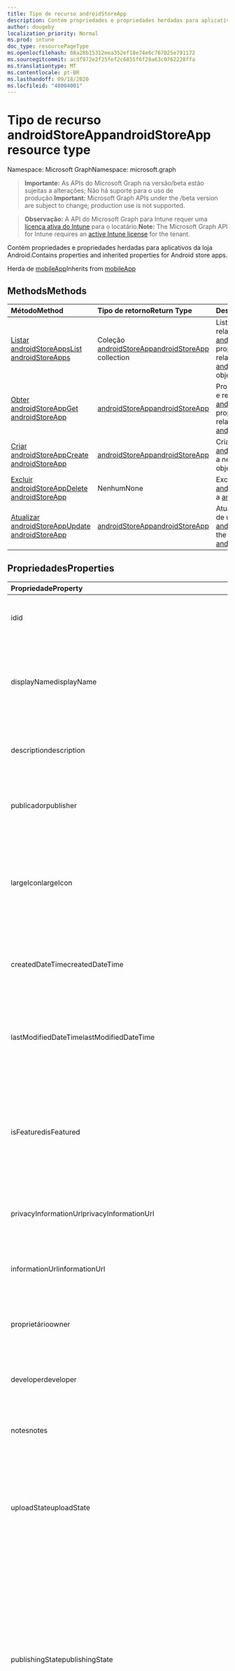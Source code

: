 ```yaml
---
title: Tipo de recurso androidStoreApp
description: Contém propriedades e propriedades herdadas para aplicativos da loja Android.
author: dougeby
localization_priority: Normal
ms.prod: intune
doc_type: resourcePageType
ms.openlocfilehash: 08a28b15312eea352ef18e74e6c767025e791172
ms.sourcegitcommit: acdf972e2f25fef2c6855f6f28a63c0762228ffa
ms.translationtype: MT
ms.contentlocale: pt-BR
ms.lasthandoff: 09/18/2020
ms.locfileid: "48004001"
---
```

# <a name="androidstoreapp-resource-type"></a><span data-ttu-id="6589a-103">Tipo de recurso androidStoreApp</span><span class="sxs-lookup"><span data-stu-id="6589a-103">androidStoreApp resource type</span></span>

<span data-ttu-id="6589a-104">Namespace: Microsoft Graph</span><span class="sxs-lookup"><span data-stu-id="6589a-104">Namespace: microsoft.graph</span></span>

> <span data-ttu-id="6589a-105">**Importante:** As APIs do Microsoft Graph na versão/beta estão sujeitas a alterações; Não há suporte para o uso de produção.</span><span class="sxs-lookup"><span data-stu-id="6589a-105">**Important:** Microsoft Graph APIs under the /beta version are subject to change; production use is not supported.</span></span>

> <span data-ttu-id="6589a-106">**Observação:** A API do Microsoft Graph para Intune requer uma [licença ativa do Intune](https://go.microsoft.com/fwlink/?linkid=839381) para o locatário.</span><span class="sxs-lookup"><span data-stu-id="6589a-106">**Note:** The Microsoft Graph API for Intune requires an [active Intune license](https://go.microsoft.com/fwlink/?linkid=839381) for the tenant.</span></span>

<span data-ttu-id="6589a-107">Contém propriedades e propriedades herdadas para aplicativos da loja Android.</span><span class="sxs-lookup"><span data-stu-id="6589a-107">Contains properties and inherited properties for Android store apps.</span></span>


<span data-ttu-id="6589a-108">Herda de [mobileApp](../resources/intune-shared-mobileapp.md)</span><span class="sxs-lookup"><span data-stu-id="6589a-108">Inherits from [mobileApp](../resources/intune-shared-mobileapp.md)</span></span>

## <a name="methods"></a><span data-ttu-id="6589a-109">Methods</span><span class="sxs-lookup"><span data-stu-id="6589a-109">Methods</span></span>
|<span data-ttu-id="6589a-110">Método</span><span class="sxs-lookup"><span data-stu-id="6589a-110">Method</span></span>|<span data-ttu-id="6589a-111">Tipo de retorno</span><span class="sxs-lookup"><span data-stu-id="6589a-111">Return Type</span></span>|<span data-ttu-id="6589a-112">Descrição</span><span class="sxs-lookup"><span data-stu-id="6589a-112">Description</span></span>|
|:---|:---|:---|
|[<span data-ttu-id="6589a-113">Listar androidStoreApps</span><span class="sxs-lookup"><span data-stu-id="6589a-113">List androidStoreApps</span></span>](../api/intune-apps-androidstoreapp-list.md)|<span data-ttu-id="6589a-114">Coleção [androidStoreApp](../resources/intune-apps-androidstoreapp.md)</span><span class="sxs-lookup"><span data-stu-id="6589a-114">[androidStoreApp](../resources/intune-apps-androidstoreapp.md) collection</span></span>|<span data-ttu-id="6589a-115">Lista propriedades e relações dos objetos [androidStoreApp](../resources/intune-apps-androidstoreapp.md).</span><span class="sxs-lookup"><span data-stu-id="6589a-115">List properties and relationships of the [androidStoreApp](../resources/intune-apps-androidstoreapp.md) objects.</span></span>|
|[<span data-ttu-id="6589a-116">Obter androidStoreApp</span><span class="sxs-lookup"><span data-stu-id="6589a-116">Get androidStoreApp</span></span>](../api/intune-apps-androidstoreapp-get.md)|[<span data-ttu-id="6589a-117">androidStoreApp</span><span class="sxs-lookup"><span data-stu-id="6589a-117">androidStoreApp</span></span>](../resources/intune-apps-androidstoreapp.md)|<span data-ttu-id="6589a-118">Propriedades de leitura e relações do objeto [androidStoreApp](../resources/intune-apps-androidstoreapp.md).</span><span class="sxs-lookup"><span data-stu-id="6589a-118">Read properties and relationships of the [androidStoreApp](../resources/intune-apps-androidstoreapp.md) object.</span></span>|
|[<span data-ttu-id="6589a-119">Criar androidStoreApp</span><span class="sxs-lookup"><span data-stu-id="6589a-119">Create androidStoreApp</span></span>](../api/intune-apps-androidstoreapp-create.md)|[<span data-ttu-id="6589a-120">androidStoreApp</span><span class="sxs-lookup"><span data-stu-id="6589a-120">androidStoreApp</span></span>](../resources/intune-apps-androidstoreapp.md)|<span data-ttu-id="6589a-121">Cria um novo objeto [androidStoreApp](../resources/intune-apps-androidstoreapp.md).</span><span class="sxs-lookup"><span data-stu-id="6589a-121">Create a new [androidStoreApp](../resources/intune-apps-androidstoreapp.md) object.</span></span>|
|[<span data-ttu-id="6589a-122">Excluir androidStoreApp</span><span class="sxs-lookup"><span data-stu-id="6589a-122">Delete androidStoreApp</span></span>](../api/intune-apps-androidstoreapp-delete.md)|<span data-ttu-id="6589a-123">Nenhum</span><span class="sxs-lookup"><span data-stu-id="6589a-123">None</span></span>|<span data-ttu-id="6589a-124">Exclui um [androidStoreApp](../resources/intune-apps-androidstoreapp.md).</span><span class="sxs-lookup"><span data-stu-id="6589a-124">Deletes a [androidStoreApp](../resources/intune-apps-androidstoreapp.md).</span></span>|
|[<span data-ttu-id="6589a-125">Atualizar androidStoreApp</span><span class="sxs-lookup"><span data-stu-id="6589a-125">Update androidStoreApp</span></span>](../api/intune-apps-androidstoreapp-update.md)|[<span data-ttu-id="6589a-126">androidStoreApp</span><span class="sxs-lookup"><span data-stu-id="6589a-126">androidStoreApp</span></span>](../resources/intune-apps-androidstoreapp.md)|<span data-ttu-id="6589a-127">Atualiza as propriedades de um objeto [androidStoreApp](../resources/intune-apps-androidstoreapp.md).</span><span class="sxs-lookup"><span data-stu-id="6589a-127">Update the properties of a [androidStoreApp](../resources/intune-apps-androidstoreapp.md) object.</span></span>|

## <a name="properties"></a><span data-ttu-id="6589a-128">Propriedades</span><span class="sxs-lookup"><span data-stu-id="6589a-128">Properties</span></span>
|<span data-ttu-id="6589a-129">Propriedade</span><span class="sxs-lookup"><span data-stu-id="6589a-129">Property</span></span>|<span data-ttu-id="6589a-130">Tipo</span><span class="sxs-lookup"><span data-stu-id="6589a-130">Type</span></span>|<span data-ttu-id="6589a-131">Descrição</span><span class="sxs-lookup"><span data-stu-id="6589a-131">Description</span></span>|
|:---|:---|:---|
|<span data-ttu-id="6589a-132">id</span><span class="sxs-lookup"><span data-stu-id="6589a-132">id</span></span>|<span data-ttu-id="6589a-133">String</span><span class="sxs-lookup"><span data-stu-id="6589a-133">String</span></span>|<span data-ttu-id="6589a-134">Chave da entidade.</span><span class="sxs-lookup"><span data-stu-id="6589a-134">Key of the entity.</span></span> <span data-ttu-id="6589a-135">Herdado de [mobileApp](../resources/intune-shared-mobileapp.md)</span><span class="sxs-lookup"><span data-stu-id="6589a-135">Inherited from [mobileApp](../resources/intune-shared-mobileapp.md)</span></span>|
|<span data-ttu-id="6589a-136">displayName</span><span class="sxs-lookup"><span data-stu-id="6589a-136">displayName</span></span>|<span data-ttu-id="6589a-137">String</span><span class="sxs-lookup"><span data-stu-id="6589a-137">String</span></span>|<span data-ttu-id="6589a-138">O título do aplicativo importado ou definido pelo administrador.</span><span class="sxs-lookup"><span data-stu-id="6589a-138">The admin provided or imported title of the app.</span></span> <span data-ttu-id="6589a-139">Herdado de [mobileApp](../resources/intune-shared-mobileapp.md)</span><span class="sxs-lookup"><span data-stu-id="6589a-139">Inherited from [mobileApp](../resources/intune-shared-mobileapp.md)</span></span>|
|<span data-ttu-id="6589a-140">description</span><span class="sxs-lookup"><span data-stu-id="6589a-140">description</span></span>|<span data-ttu-id="6589a-141">String</span><span class="sxs-lookup"><span data-stu-id="6589a-141">String</span></span>|<span data-ttu-id="6589a-142">A descrição do aplicativo.</span><span class="sxs-lookup"><span data-stu-id="6589a-142">The description of the app.</span></span> <span data-ttu-id="6589a-143">Herdado de [mobileApp](../resources/intune-shared-mobileapp.md)</span><span class="sxs-lookup"><span data-stu-id="6589a-143">Inherited from [mobileApp](../resources/intune-shared-mobileapp.md)</span></span>|
|<span data-ttu-id="6589a-144">publicador</span><span class="sxs-lookup"><span data-stu-id="6589a-144">publisher</span></span>|<span data-ttu-id="6589a-145">String</span><span class="sxs-lookup"><span data-stu-id="6589a-145">String</span></span>|<span data-ttu-id="6589a-146">O publicador do aplicativo.</span><span class="sxs-lookup"><span data-stu-id="6589a-146">The publisher of the app.</span></span> <span data-ttu-id="6589a-147">Herdado de [mobileApp](../resources/intune-shared-mobileapp.md)</span><span class="sxs-lookup"><span data-stu-id="6589a-147">Inherited from [mobileApp](../resources/intune-shared-mobileapp.md)</span></span>|
|<span data-ttu-id="6589a-148">largeIcon</span><span class="sxs-lookup"><span data-stu-id="6589a-148">largeIcon</span></span>|[<span data-ttu-id="6589a-149">mimeContent</span><span class="sxs-lookup"><span data-stu-id="6589a-149">mimeContent</span></span>](../resources/intune-shared-mimecontent.md)|<span data-ttu-id="6589a-150">O ícone grande, a ser exibido nos detalhes do aplicativo e usado para o carregamento do ícone.</span><span class="sxs-lookup"><span data-stu-id="6589a-150">The large icon, to be displayed in the app details and used for upload of the icon.</span></span> <span data-ttu-id="6589a-151">Herdado de [mobileApp](../resources/intune-shared-mobileapp.md)</span><span class="sxs-lookup"><span data-stu-id="6589a-151">Inherited from [mobileApp](../resources/intune-shared-mobileapp.md)</span></span>|
|<span data-ttu-id="6589a-152">createdDateTime</span><span class="sxs-lookup"><span data-stu-id="6589a-152">createdDateTime</span></span>|<span data-ttu-id="6589a-153">DateTimeOffset</span><span class="sxs-lookup"><span data-stu-id="6589a-153">DateTimeOffset</span></span>|<span data-ttu-id="6589a-154">A data e a hora da criação do aplicativo.</span><span class="sxs-lookup"><span data-stu-id="6589a-154">The date and time the app was created.</span></span> <span data-ttu-id="6589a-155">Herdado de [mobileApp](../resources/intune-shared-mobileapp.md)</span><span class="sxs-lookup"><span data-stu-id="6589a-155">Inherited from [mobileApp](../resources/intune-shared-mobileapp.md)</span></span>|
|<span data-ttu-id="6589a-156">lastModifiedDateTime</span><span class="sxs-lookup"><span data-stu-id="6589a-156">lastModifiedDateTime</span></span>|<span data-ttu-id="6589a-157">DateTimeOffset</span><span class="sxs-lookup"><span data-stu-id="6589a-157">DateTimeOffset</span></span>|<span data-ttu-id="6589a-158">A data e a hora que o aplicativo foi modificado pela última vez.</span><span class="sxs-lookup"><span data-stu-id="6589a-158">The date and time the app was last modified.</span></span> <span data-ttu-id="6589a-159">Herdado de [mobileApp](../resources/intune-shared-mobileapp.md)</span><span class="sxs-lookup"><span data-stu-id="6589a-159">Inherited from [mobileApp](../resources/intune-shared-mobileapp.md)</span></span>|
|<span data-ttu-id="6589a-160">isFeatured</span><span class="sxs-lookup"><span data-stu-id="6589a-160">isFeatured</span></span>|<span data-ttu-id="6589a-161">Boolean</span><span class="sxs-lookup"><span data-stu-id="6589a-161">Boolean</span></span>|<span data-ttu-id="6589a-162">O valor que indica se o aplicativo está marcado como em destaque pelo administrador. Herdado de [mobileApp](../resources/intune-shared-mobileapp.md)</span><span class="sxs-lookup"><span data-stu-id="6589a-162">The value indicating whether the app is marked as featured by the admin. Inherited from [mobileApp](../resources/intune-shared-mobileapp.md)</span></span>|
|<span data-ttu-id="6589a-163">privacyInformationUrl</span><span class="sxs-lookup"><span data-stu-id="6589a-163">privacyInformationUrl</span></span>|<span data-ttu-id="6589a-164">String</span><span class="sxs-lookup"><span data-stu-id="6589a-164">String</span></span>|<span data-ttu-id="6589a-165">A URL da declaração de privacidade.</span><span class="sxs-lookup"><span data-stu-id="6589a-165">The privacy statement Url.</span></span> <span data-ttu-id="6589a-166">Herdado de [mobileApp](../resources/intune-shared-mobileapp.md)</span><span class="sxs-lookup"><span data-stu-id="6589a-166">Inherited from [mobileApp](../resources/intune-shared-mobileapp.md)</span></span>|
|<span data-ttu-id="6589a-167">informationUrl</span><span class="sxs-lookup"><span data-stu-id="6589a-167">informationUrl</span></span>|<span data-ttu-id="6589a-168">String</span><span class="sxs-lookup"><span data-stu-id="6589a-168">String</span></span>|<span data-ttu-id="6589a-169">A URL de informações adicionais.</span><span class="sxs-lookup"><span data-stu-id="6589a-169">The more information Url.</span></span> <span data-ttu-id="6589a-170">Herdado de [mobileApp](../resources/intune-shared-mobileapp.md)</span><span class="sxs-lookup"><span data-stu-id="6589a-170">Inherited from [mobileApp](../resources/intune-shared-mobileapp.md)</span></span>|
|<span data-ttu-id="6589a-171">proprietário</span><span class="sxs-lookup"><span data-stu-id="6589a-171">owner</span></span>|<span data-ttu-id="6589a-172">String</span><span class="sxs-lookup"><span data-stu-id="6589a-172">String</span></span>|<span data-ttu-id="6589a-173">O proprietário do conteúdo.</span><span class="sxs-lookup"><span data-stu-id="6589a-173">The owner of the app.</span></span> <span data-ttu-id="6589a-174">Herdado de [mobileApp](../resources/intune-shared-mobileapp.md)</span><span class="sxs-lookup"><span data-stu-id="6589a-174">Inherited from [mobileApp](../resources/intune-shared-mobileapp.md)</span></span>|
|<span data-ttu-id="6589a-175">developer</span><span class="sxs-lookup"><span data-stu-id="6589a-175">developer</span></span>|<span data-ttu-id="6589a-176">String</span><span class="sxs-lookup"><span data-stu-id="6589a-176">String</span></span>|<span data-ttu-id="6589a-177">O desenvolvedor do aplicativo.</span><span class="sxs-lookup"><span data-stu-id="6589a-177">The developer of the app.</span></span> <span data-ttu-id="6589a-178">Herdado de [mobileApp](../resources/intune-shared-mobileapp.md)</span><span class="sxs-lookup"><span data-stu-id="6589a-178">Inherited from [mobileApp](../resources/intune-shared-mobileapp.md)</span></span>|
|<span data-ttu-id="6589a-179">notes</span><span class="sxs-lookup"><span data-stu-id="6589a-179">notes</span></span>|<span data-ttu-id="6589a-180">String</span><span class="sxs-lookup"><span data-stu-id="6589a-180">String</span></span>|<span data-ttu-id="6589a-181">Anotações do aplicativo.</span><span class="sxs-lookup"><span data-stu-id="6589a-181">Notes for the app.</span></span> <span data-ttu-id="6589a-182">Herdado de [mobileApp](../resources/intune-shared-mobileapp.md)</span><span class="sxs-lookup"><span data-stu-id="6589a-182">Inherited from [mobileApp](../resources/intune-shared-mobileapp.md)</span></span>|
|<span data-ttu-id="6589a-183">uploadState</span><span class="sxs-lookup"><span data-stu-id="6589a-183">uploadState</span></span>|<span data-ttu-id="6589a-184">Int32</span><span class="sxs-lookup"><span data-stu-id="6589a-184">Int32</span></span>|<span data-ttu-id="6589a-185">O estado de upload.</span><span class="sxs-lookup"><span data-stu-id="6589a-185">The upload state.</span></span> <span data-ttu-id="6589a-186">Os valores possíveis são: 0- `Not Ready` , 1- `Ready` , 2- `Processing` .</span><span class="sxs-lookup"><span data-stu-id="6589a-186">Possible values are: 0 - `Not Ready`, 1 - `Ready`, 2 - `Processing`.</span></span> <span data-ttu-id="6589a-187">Herdado de [mobileApp](../resources/intune-shared-mobileapp.md)</span><span class="sxs-lookup"><span data-stu-id="6589a-187">Inherited from [mobileApp](../resources/intune-shared-mobileapp.md)</span></span>|
|<span data-ttu-id="6589a-188">publishingState</span><span class="sxs-lookup"><span data-stu-id="6589a-188">publishingState</span></span>|[<span data-ttu-id="6589a-189">mobileAppPublishingState</span><span class="sxs-lookup"><span data-stu-id="6589a-189">mobileAppPublishingState</span></span>](../resources/intune-apps-mobileapppublishingstate.md)|<span data-ttu-id="6589a-190">O estado de publicação do aplicativo.</span><span class="sxs-lookup"><span data-stu-id="6589a-190">The publishing state for the app.</span></span> <span data-ttu-id="6589a-191">O aplicativo não pode ser assinado, a menos que ele seja publicado.</span><span class="sxs-lookup"><span data-stu-id="6589a-191">The app cannot be assigned unless the app is published.</span></span> <span data-ttu-id="6589a-192">Herdado de [mobileApp](../resources/intune-shared-mobileapp.md).</span><span class="sxs-lookup"><span data-stu-id="6589a-192">Inherited from [mobileApp](../resources/intune-shared-mobileapp.md).</span></span> <span data-ttu-id="6589a-193">Os valores possíveis são: `notPublished`, `processing`, `published`.</span><span class="sxs-lookup"><span data-stu-id="6589a-193">Possible values are: `notPublished`, `processing`, `published`.</span></span>|
|<span data-ttu-id="6589a-194">isAssigned</span><span class="sxs-lookup"><span data-stu-id="6589a-194">isAssigned</span></span>|<span data-ttu-id="6589a-195">Boolean</span><span class="sxs-lookup"><span data-stu-id="6589a-195">Boolean</span></span>|<span data-ttu-id="6589a-196">O valor que indica se o aplicativo é atribuído a pelo menos um grupo.</span><span class="sxs-lookup"><span data-stu-id="6589a-196">The value indicating whether the app is assigned to at least one group.</span></span> <span data-ttu-id="6589a-197">Herdado de [mobileApp](../resources/intune-shared-mobileapp.md)</span><span class="sxs-lookup"><span data-stu-id="6589a-197">Inherited from [mobileApp](../resources/intune-shared-mobileapp.md)</span></span>|
|<span data-ttu-id="6589a-198">roleScopeTagIds</span><span class="sxs-lookup"><span data-stu-id="6589a-198">roleScopeTagIds</span></span>|<span data-ttu-id="6589a-199">Coleção de cadeias de caracteres</span><span class="sxs-lookup"><span data-stu-id="6589a-199">String collection</span></span>|<span data-ttu-id="6589a-200">Lista de IDs de marca de escopo para este aplicativo móvel.</span><span class="sxs-lookup"><span data-stu-id="6589a-200">List of scope tag ids for this mobile app.</span></span> <span data-ttu-id="6589a-201">Herdado de [mobileApp](../resources/intune-shared-mobileapp.md)</span><span class="sxs-lookup"><span data-stu-id="6589a-201">Inherited from [mobileApp](../resources/intune-shared-mobileapp.md)</span></span>|
|<span data-ttu-id="6589a-202">dependentAppCount</span><span class="sxs-lookup"><span data-stu-id="6589a-202">dependentAppCount</span></span>|<span data-ttu-id="6589a-203">Int32</span><span class="sxs-lookup"><span data-stu-id="6589a-203">Int32</span></span>|<span data-ttu-id="6589a-204">O número total de dependências do aplicativo filho.</span><span class="sxs-lookup"><span data-stu-id="6589a-204">The total number of dependencies the child app has.</span></span> <span data-ttu-id="6589a-205">Herdado de [mobileApp](../resources/intune-shared-mobileapp.md)</span><span class="sxs-lookup"><span data-stu-id="6589a-205">Inherited from [mobileApp](../resources/intune-shared-mobileapp.md)</span></span>|
|<span data-ttu-id="6589a-206">supersedingAppCount</span><span class="sxs-lookup"><span data-stu-id="6589a-206">supersedingAppCount</span></span>|<span data-ttu-id="6589a-207">Int32</span><span class="sxs-lookup"><span data-stu-id="6589a-207">Int32</span></span>|<span data-ttu-id="6589a-208">O número total de aplicativos que este aplicativo substitui direta ou indiretamente.</span><span class="sxs-lookup"><span data-stu-id="6589a-208">The total number of apps this app directly or indirectly supersedes.</span></span> <span data-ttu-id="6589a-209">Herdado de [mobileApp](../resources/intune-shared-mobileapp.md)</span><span class="sxs-lookup"><span data-stu-id="6589a-209">Inherited from [mobileApp](../resources/intune-shared-mobileapp.md)</span></span>|
|<span data-ttu-id="6589a-210">supersededAppCount</span><span class="sxs-lookup"><span data-stu-id="6589a-210">supersededAppCount</span></span>|<span data-ttu-id="6589a-211">Int32</span><span class="sxs-lookup"><span data-stu-id="6589a-211">Int32</span></span>|<span data-ttu-id="6589a-212">O número total de aplicativos que este aplicativo está substituindo direta ou indiretamente por.</span><span class="sxs-lookup"><span data-stu-id="6589a-212">The total number of apps this app is directly or indirectly superseded by.</span></span> <span data-ttu-id="6589a-213">Herdado de [mobileApp](../resources/intune-shared-mobileapp.md)</span><span class="sxs-lookup"><span data-stu-id="6589a-213">Inherited from [mobileApp](../resources/intune-shared-mobileapp.md)</span></span>|
|<span data-ttu-id="6589a-214">packageId</span><span class="sxs-lookup"><span data-stu-id="6589a-214">packageId</span></span>|<span data-ttu-id="6589a-215">String</span><span class="sxs-lookup"><span data-stu-id="6589a-215">String</span></span>|<span data-ttu-id="6589a-216">O identificador do pacote.</span><span class="sxs-lookup"><span data-stu-id="6589a-216">The package identifier.</span></span>|
|<span data-ttu-id="6589a-217">appIdentifier</span><span class="sxs-lookup"><span data-stu-id="6589a-217">appIdentifier</span></span>|<span data-ttu-id="6589a-218">String</span><span class="sxs-lookup"><span data-stu-id="6589a-218">String</span></span>|<span data-ttu-id="6589a-219">O Nome da Identidade.</span><span class="sxs-lookup"><span data-stu-id="6589a-219">The Identity Name.</span></span>|
|<span data-ttu-id="6589a-220">appStoreUrl</span><span class="sxs-lookup"><span data-stu-id="6589a-220">appStoreUrl</span></span>|<span data-ttu-id="6589a-221">Cadeia de caracteres</span><span class="sxs-lookup"><span data-stu-id="6589a-221">String</span></span>|<span data-ttu-id="6589a-222">A URL da loja de aplicativos Android.</span><span class="sxs-lookup"><span data-stu-id="6589a-222">The Android app store URL.</span></span>|
|<span data-ttu-id="6589a-223">minimumSupportedOperatingSystem</span><span class="sxs-lookup"><span data-stu-id="6589a-223">minimumSupportedOperatingSystem</span></span>|[<span data-ttu-id="6589a-224">androidMinimumOperatingSystem</span><span class="sxs-lookup"><span data-stu-id="6589a-224">androidMinimumOperatingSystem</span></span>](../resources/intune-apps-androidminimumoperatingsystem.md)|<span data-ttu-id="6589a-225">O valor do sistema de operacional mínimo aplicável.</span><span class="sxs-lookup"><span data-stu-id="6589a-225">The value for the minimum applicable operating system.</span></span>|

## <a name="relationships"></a><span data-ttu-id="6589a-226">Relações</span><span class="sxs-lookup"><span data-stu-id="6589a-226">Relationships</span></span>
|<span data-ttu-id="6589a-227">Relação</span><span class="sxs-lookup"><span data-stu-id="6589a-227">Relationship</span></span>|<span data-ttu-id="6589a-228">Tipo</span><span class="sxs-lookup"><span data-stu-id="6589a-228">Type</span></span>|<span data-ttu-id="6589a-229">Descrição</span><span class="sxs-lookup"><span data-stu-id="6589a-229">Description</span></span>|
|:---|:---|:---|
|<span data-ttu-id="6589a-230">categories</span><span class="sxs-lookup"><span data-stu-id="6589a-230">categories</span></span>|<span data-ttu-id="6589a-231">Coleção [mobileAppCategory](../resources/intune-apps-mobileappcategory.md)</span><span class="sxs-lookup"><span data-stu-id="6589a-231">[mobileAppCategory](../resources/intune-apps-mobileappcategory.md) collection</span></span>|<span data-ttu-id="6589a-232">A lista de categorias para este aplicativo.</span><span class="sxs-lookup"><span data-stu-id="6589a-232">The list of categories for this app.</span></span> <span data-ttu-id="6589a-233">Herdado de [mobileApp](../resources/intune-shared-mobileapp.md)</span><span class="sxs-lookup"><span data-stu-id="6589a-233">Inherited from [mobileApp](../resources/intune-shared-mobileapp.md)</span></span>|
|<span data-ttu-id="6589a-234">assignments</span><span class="sxs-lookup"><span data-stu-id="6589a-234">assignments</span></span>|<span data-ttu-id="6589a-235">Coleção [mobileAppAssignment](../resources/intune-apps-mobileappassignment.md)</span><span class="sxs-lookup"><span data-stu-id="6589a-235">[mobileAppAssignment](../resources/intune-apps-mobileappassignment.md) collection</span></span>|<span data-ttu-id="6589a-236">A lista de atribuições de grupo para esse aplicativo móvel.</span><span class="sxs-lookup"><span data-stu-id="6589a-236">The list of group assignments for this mobile app.</span></span> <span data-ttu-id="6589a-237">Herdado de [mobileApp](../resources/intune-shared-mobileapp.md)</span><span class="sxs-lookup"><span data-stu-id="6589a-237">Inherited from [mobileApp](../resources/intune-shared-mobileapp.md)</span></span>|
|<span data-ttu-id="6589a-238">installSummary</span><span class="sxs-lookup"><span data-stu-id="6589a-238">installSummary</span></span>|[<span data-ttu-id="6589a-239">mobileAppInstallSummary</span><span class="sxs-lookup"><span data-stu-id="6589a-239">mobileAppInstallSummary</span></span>](../resources/intune-apps-mobileappinstallsummary.md)|<span data-ttu-id="6589a-240">Resumo de instalação do aplicativo móvel.</span><span class="sxs-lookup"><span data-stu-id="6589a-240">Mobile App Install Summary.</span></span> <span data-ttu-id="6589a-241">Herdado de [mobileApp](../resources/intune-shared-mobileapp.md)</span><span class="sxs-lookup"><span data-stu-id="6589a-241">Inherited from [mobileApp](../resources/intune-shared-mobileapp.md)</span></span>|
|<span data-ttu-id="6589a-242">deviceStatuses</span><span class="sxs-lookup"><span data-stu-id="6589a-242">deviceStatuses</span></span>|<span data-ttu-id="6589a-243">coleção [mobileAppInstallStatus](../resources/intune-apps-mobileappinstallstatus.md)</span><span class="sxs-lookup"><span data-stu-id="6589a-243">[mobileAppInstallStatus](../resources/intune-apps-mobileappinstallstatus.md) collection</span></span>|<span data-ttu-id="6589a-244">A lista de Estados de instalação para este aplicativo móvel.</span><span class="sxs-lookup"><span data-stu-id="6589a-244">The list of installation states for this mobile app.</span></span> <span data-ttu-id="6589a-245">Herdado de [mobileApp](../resources/intune-shared-mobileapp.md)</span><span class="sxs-lookup"><span data-stu-id="6589a-245">Inherited from [mobileApp](../resources/intune-shared-mobileapp.md)</span></span>|
|<span data-ttu-id="6589a-246">userStatuses</span><span class="sxs-lookup"><span data-stu-id="6589a-246">userStatuses</span></span>|<span data-ttu-id="6589a-247">coleção [userAppInstallStatus](../resources/intune-apps-userappinstallstatus.md)</span><span class="sxs-lookup"><span data-stu-id="6589a-247">[userAppInstallStatus](../resources/intune-apps-userappinstallstatus.md) collection</span></span>|<span data-ttu-id="6589a-248">A lista de Estados de instalação para este aplicativo móvel.</span><span class="sxs-lookup"><span data-stu-id="6589a-248">The list of installation states for this mobile app.</span></span> <span data-ttu-id="6589a-249">Herdado de [mobileApp](../resources/intune-shared-mobileapp.md)</span><span class="sxs-lookup"><span data-stu-id="6589a-249">Inherited from [mobileApp](../resources/intune-shared-mobileapp.md)</span></span>|
|<span data-ttu-id="6589a-250">relações</span><span class="sxs-lookup"><span data-stu-id="6589a-250">relationships</span></span>|<span data-ttu-id="6589a-251">coleção [mobileAppRelationship](../resources/intune-apps-mobileapprelationship.md)</span><span class="sxs-lookup"><span data-stu-id="6589a-251">[mobileAppRelationship](../resources/intune-apps-mobileapprelationship.md) collection</span></span>|<span data-ttu-id="6589a-252">O conjunto de relações diretas para este aplicativo.</span><span class="sxs-lookup"><span data-stu-id="6589a-252">The set of direct relationships for this app.</span></span> <span data-ttu-id="6589a-253">Herdado de [mobileApp](../resources/intune-shared-mobileapp.md)</span><span class="sxs-lookup"><span data-stu-id="6589a-253">Inherited from [mobileApp](../resources/intune-shared-mobileapp.md)</span></span>|

## <a name="json-representation"></a><span data-ttu-id="6589a-254">Representação JSON</span><span class="sxs-lookup"><span data-stu-id="6589a-254">JSON Representation</span></span>
<span data-ttu-id="6589a-255">Veja a seguir uma representação JSON do recurso.</span><span class="sxs-lookup"><span data-stu-id="6589a-255">Here is a JSON representation of the resource.</span></span>
<!-- {
  "blockType": "resource",
  "keyProperty": "id",
  "@odata.type": "microsoft.graph.androidStoreApp"
}
-->
``` json
{
  "@odata.type": "#microsoft.graph.androidStoreApp",
  "id": "String (identifier)",
  "displayName": "String",
  "description": "String",
  "publisher": "String",
  "largeIcon": {
    "@odata.type": "microsoft.graph.mimeContent",
    "type": "String",
    "value": "binary"
  },
  "createdDateTime": "String (timestamp)",
  "lastModifiedDateTime": "String (timestamp)",
  "isFeatured": true,
  "privacyInformationUrl": "String",
  "informationUrl": "String",
  "owner": "String",
  "developer": "String",
  "notes": "String",
  "uploadState": 1024,
  "publishingState": "String",
  "isAssigned": true,
  "roleScopeTagIds": [
    "String"
  ],
  "dependentAppCount": 1024,
  "supersedingAppCount": 1024,
  "supersededAppCount": 1024,
  "packageId": "String",
  "appIdentifier": "String",
  "appStoreUrl": "String",
  "minimumSupportedOperatingSystem": {
    "@odata.type": "microsoft.graph.androidMinimumOperatingSystem",
    "v4_0": true,
    "v4_0_3": true,
    "v4_1": true,
    "v4_2": true,
    "v4_3": true,
    "v4_4": true,
    "v5_0": true,
    "v5_1": true,
    "v6_0": true,
    "v7_0": true,
    "v7_1": true,
    "v8_0": true,
    "v8_1": true,
    "v9_0": true
  }
}
```






